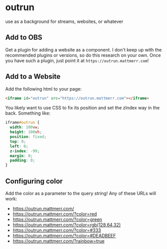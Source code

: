 # outrun
use as a background for streams, websites, or whatever

## Add to OBS
Get a plugin for adding a website as a component.
I don't keep up with the recommended plugins or versions, so do this research on your own.
Once you have such a plugin, just point it at `https://outrun.mattmerr.com`!

## Add to a Website
Add the following html to your page:

```html
<iframe id="outrun" src="https://outrun.mattmerr.com"></iframe>
```

You likely want to use CSS to fix its position and set the zIndex way in the back. Something like:

```css
iframe#outrun {
  width: 100vw;
  height: 100vh;
  position: fixed;
  top: 0;
  left: 0;
  z-index: -99;
  margin: 0;
  padding: 0;
}
```

## Configuring color
Add the color as a parameter to the query string! Any of these URLs will work:

 - https://outrun.mattmerr.com/
 - https://outrun.mattmerr.com/?color=red
 - https://outrun.mattmerr.com/?color=green
 - https://outrun.mattmerr.com/?color=rgb(128,64,32)
 - https://outrun.mattmerr.com/?color=#333
 - https://outrun.mattmerr.com/?color=#DEADBEEF
 - https://outrun.mattmerr.com/?rainbow=true
 
